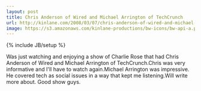```yaml
---
layout: post
title: Chris Anderson of Wired and Michael Arrington of TechCrunch
url: http://kinlane.com/2008/03/07/chris-anderson-of-wired-and-michael-arrington-of-techcrunch/
image: https://s3.amazonaws.com/kinlane-productions/bw-icons/bw-api-a.png
---
```

{% include JB/setup %}
Was just watching and enjoying a show of Charlie Rose that had  Chris Anderson of Wired and Michael Arrington of TechCrunch.Chris was very informative and I'll have to watch again.Michael Arrington was impressive.   He covered tech as social issues in a way that kept me listening.Will write more about.  Good show guys.